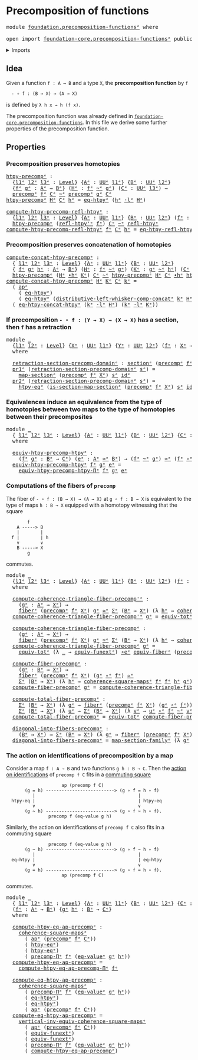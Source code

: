 # Precomposition of functions

<pre class="Agda"><a id="40" class="Keyword">module</a> <a id="47" href="foundation.precomposition-functions%25E1%25B5%2589.html" class="Module">foundation.precomposition-functionsᵉ</a> <a id="84" class="Keyword">where</a>

<a id="91" class="Keyword">open</a> <a id="96" class="Keyword">import</a> <a id="103" href="foundation-core.precomposition-functions%25E1%25B5%2589.html" class="Module">foundation-core.precomposition-functionsᵉ</a> <a id="145" class="Keyword">public</a>
</pre>
<details><summary>Imports</summary>

<pre class="Agda"><a id="202" class="Keyword">open</a> <a id="207" class="Keyword">import</a> <a id="214" href="foundation.action-on-identifications-functions%25E1%25B5%2589.html" class="Module">foundation.action-on-identifications-functionsᵉ</a>
<a id="262" class="Keyword">open</a> <a id="267" class="Keyword">import</a> <a id="274" href="foundation.dependent-pair-types%25E1%25B5%2589.html" class="Module">foundation.dependent-pair-typesᵉ</a>
<a id="307" class="Keyword">open</a> <a id="312" class="Keyword">import</a> <a id="319" href="foundation.function-extensionality%25E1%25B5%2589.html" class="Module">foundation.function-extensionalityᵉ</a>
<a id="355" class="Keyword">open</a> <a id="360" class="Keyword">import</a> <a id="367" href="foundation.precomposition-dependent-functions%25E1%25B5%2589.html" class="Module">foundation.precomposition-dependent-functionsᵉ</a>
<a id="414" class="Keyword">open</a> <a id="419" class="Keyword">import</a> <a id="426" href="foundation.sections%25E1%25B5%2589.html" class="Module">foundation.sectionsᵉ</a>
<a id="447" class="Keyword">open</a> <a id="452" class="Keyword">import</a> <a id="459" href="foundation.universe-levels%25E1%25B5%2589.html" class="Module">foundation.universe-levelsᵉ</a>
<a id="487" class="Keyword">open</a> <a id="492" class="Keyword">import</a> <a id="499" href="foundation.whiskering-homotopies-composition%25E1%25B5%2589.html" class="Module">foundation.whiskering-homotopies-compositionᵉ</a>

<a id="546" class="Keyword">open</a> <a id="551" class="Keyword">import</a> <a id="558" href="foundation-core.commuting-squares-of-maps%25E1%25B5%2589.html" class="Module">foundation-core.commuting-squares-of-mapsᵉ</a>
<a id="601" class="Keyword">open</a> <a id="606" class="Keyword">import</a> <a id="613" href="foundation-core.commuting-triangles-of-maps%25E1%25B5%2589.html" class="Module">foundation-core.commuting-triangles-of-mapsᵉ</a>
<a id="658" class="Keyword">open</a> <a id="663" class="Keyword">import</a> <a id="670" href="foundation-core.equivalences%25E1%25B5%2589.html" class="Module">foundation-core.equivalencesᵉ</a>
<a id="700" class="Keyword">open</a> <a id="705" class="Keyword">import</a> <a id="712" href="foundation-core.fibers-of-maps%25E1%25B5%2589.html" class="Module">foundation-core.fibers-of-mapsᵉ</a>
<a id="744" class="Keyword">open</a> <a id="749" class="Keyword">import</a> <a id="756" href="foundation-core.function-types%25E1%25B5%2589.html" class="Module">foundation-core.function-typesᵉ</a>
<a id="788" class="Keyword">open</a> <a id="793" class="Keyword">import</a> <a id="800" href="foundation-core.functoriality-dependent-pair-types%25E1%25B5%2589.html" class="Module">foundation-core.functoriality-dependent-pair-typesᵉ</a>
<a id="852" class="Keyword">open</a> <a id="857" class="Keyword">import</a> <a id="864" href="foundation-core.homotopies%25E1%25B5%2589.html" class="Module">foundation-core.homotopiesᵉ</a>
<a id="892" class="Keyword">open</a> <a id="897" class="Keyword">import</a> <a id="904" href="foundation-core.identity-types%25E1%25B5%2589.html" class="Module">foundation-core.identity-typesᵉ</a>
<a id="936" class="Keyword">open</a> <a id="941" class="Keyword">import</a> <a id="948" href="foundation-core.retractions%25E1%25B5%2589.html" class="Module">foundation-core.retractionsᵉ</a>
</pre>
</details>

## Idea

Given a function `f : A → B` and a type `X`, the **precomposition function** by
`f`

```text
  - ∘ f : (B → X) → (A → X)
```

is defined by `λ h x → h (f x)`.

The precomposition function was already defined in
[`foundation-core.precomposition-functions`](foundation-core.precomposition-functions.md).
In this file we derive some further properties of the precomposition function.

## Properties

### Precomposition preserves homotopies

<pre class="Agda"><a id="htpy-precompᵉ"></a><a id="1449" href="foundation.precomposition-functions%25E1%25B5%2589.html#1449" class="Function">htpy-precompᵉ</a> <a id="1463" class="Symbol">:</a>
  <a id="1467" class="Symbol">{</a><a id="1468" href="foundation.precomposition-functions%25E1%25B5%2589.html#1468" class="Bound">l1ᵉ</a> <a id="1472" href="foundation.precomposition-functions%25E1%25B5%2589.html#1472" class="Bound">l2ᵉ</a> <a id="1476" href="foundation.precomposition-functions%25E1%25B5%2589.html#1476" class="Bound">l3ᵉ</a> <a id="1480" class="Symbol">:</a> <a id="1482" href="Agda.Primitive.html#742" class="Postulate">Level</a><a id="1487" class="Symbol">}</a> <a id="1489" class="Symbol">{</a><a id="1490" href="foundation.precomposition-functions%25E1%25B5%2589.html#1490" class="Bound">Aᵉ</a> <a id="1493" class="Symbol">:</a> <a id="1495" href="Agda.Primitive.html#429" class="Primitive">UUᵉ</a> <a id="1499" href="foundation.precomposition-functions%25E1%25B5%2589.html#1468" class="Bound">l1ᵉ</a><a id="1502" class="Symbol">}</a> <a id="1504" class="Symbol">{</a><a id="1505" href="foundation.precomposition-functions%25E1%25B5%2589.html#1505" class="Bound">Bᵉ</a> <a id="1508" class="Symbol">:</a> <a id="1510" href="Agda.Primitive.html#429" class="Primitive">UUᵉ</a> <a id="1514" href="foundation.precomposition-functions%25E1%25B5%2589.html#1472" class="Bound">l2ᵉ</a><a id="1517" class="Symbol">}</a>
  <a id="1521" class="Symbol">{</a><a id="1522" href="foundation.precomposition-functions%25E1%25B5%2589.html#1522" class="Bound">fᵉ</a> <a id="1525" href="foundation.precomposition-functions%25E1%25B5%2589.html#1525" class="Bound">gᵉ</a> <a id="1528" class="Symbol">:</a> <a id="1530" href="foundation.precomposition-functions%25E1%25B5%2589.html#1490" class="Bound">Aᵉ</a> <a id="1533" class="Symbol">→</a> <a id="1535" href="foundation.precomposition-functions%25E1%25B5%2589.html#1505" class="Bound">Bᵉ</a><a id="1537" class="Symbol">}</a> <a id="1539" class="Symbol">(</a><a id="1540" href="foundation.precomposition-functions%25E1%25B5%2589.html#1540" class="Bound">Hᵉ</a> <a id="1543" class="Symbol">:</a> <a id="1545" href="foundation.precomposition-functions%25E1%25B5%2589.html#1522" class="Bound">fᵉ</a> <a id="1548" href="foundation-core.homotopies%25E1%25B5%2589.html#2800" class="Function Operator">~ᵉ</a> <a id="1551" href="foundation.precomposition-functions%25E1%25B5%2589.html#1525" class="Bound">gᵉ</a><a id="1553" class="Symbol">)</a> <a id="1555" class="Symbol">(</a><a id="1556" href="foundation.precomposition-functions%25E1%25B5%2589.html#1556" class="Bound">Cᵉ</a> <a id="1559" class="Symbol">:</a> <a id="1561" href="Agda.Primitive.html#429" class="Primitive">UUᵉ</a> <a id="1565" href="foundation.precomposition-functions%25E1%25B5%2589.html#1476" class="Bound">l3ᵉ</a><a id="1568" class="Symbol">)</a> <a id="1570" class="Symbol">→</a>
  <a id="1574" href="foundation-core.precomposition-functions%25E1%25B5%2589.html#600" class="Function">precompᵉ</a> <a id="1583" href="foundation.precomposition-functions%25E1%25B5%2589.html#1522" class="Bound">fᵉ</a> <a id="1586" href="foundation.precomposition-functions%25E1%25B5%2589.html#1556" class="Bound">Cᵉ</a> <a id="1589" href="foundation-core.homotopies%25E1%25B5%2589.html#2800" class="Function Operator">~ᵉ</a> <a id="1592" href="foundation-core.precomposition-functions%25E1%25B5%2589.html#600" class="Function">precompᵉ</a> <a id="1601" href="foundation.precomposition-functions%25E1%25B5%2589.html#1525" class="Bound">gᵉ</a> <a id="1604" href="foundation.precomposition-functions%25E1%25B5%2589.html#1556" class="Bound">Cᵉ</a>
<a id="1607" href="foundation.precomposition-functions%25E1%25B5%2589.html#1449" class="Function">htpy-precompᵉ</a> <a id="1621" href="foundation.precomposition-functions%25E1%25B5%2589.html#1621" class="Bound">Hᵉ</a> <a id="1624" href="foundation.precomposition-functions%25E1%25B5%2589.html#1624" class="Bound">Cᵉ</a> <a id="1627" href="foundation.precomposition-functions%25E1%25B5%2589.html#1627" class="Bound">hᵉ</a> <a id="1630" class="Symbol">=</a> <a id="1632" href="foundation.function-extensionality%25E1%25B5%2589.html#4062" class="Postulate">eq-htpyᵉ</a> <a id="1641" class="Symbol">(</a><a id="1642" href="foundation.precomposition-functions%25E1%25B5%2589.html#1627" class="Bound">hᵉ</a> <a id="1645" href="foundation.whiskering-homotopies-composition%25E1%25B5%2589.html#2417" class="Function Operator">·lᵉ</a> <a id="1649" href="foundation.precomposition-functions%25E1%25B5%2589.html#1621" class="Bound">Hᵉ</a><a id="1651" class="Symbol">)</a>

<a id="compute-htpy-precomp-refl-htpyᵉ"></a><a id="1654" href="foundation.precomposition-functions%25E1%25B5%2589.html#1654" class="Function">compute-htpy-precomp-refl-htpyᵉ</a> <a id="1686" class="Symbol">:</a>
  <a id="1690" class="Symbol">{</a><a id="1691" href="foundation.precomposition-functions%25E1%25B5%2589.html#1691" class="Bound">l1ᵉ</a> <a id="1695" href="foundation.precomposition-functions%25E1%25B5%2589.html#1695" class="Bound">l2ᵉ</a> <a id="1699" href="foundation.precomposition-functions%25E1%25B5%2589.html#1699" class="Bound">l3ᵉ</a> <a id="1703" class="Symbol">:</a> <a id="1705" href="Agda.Primitive.html#742" class="Postulate">Level</a><a id="1710" class="Symbol">}</a> <a id="1712" class="Symbol">{</a><a id="1713" href="foundation.precomposition-functions%25E1%25B5%2589.html#1713" class="Bound">Aᵉ</a> <a id="1716" class="Symbol">:</a> <a id="1718" href="Agda.Primitive.html#429" class="Primitive">UUᵉ</a> <a id="1722" href="foundation.precomposition-functions%25E1%25B5%2589.html#1691" class="Bound">l1ᵉ</a><a id="1725" class="Symbol">}</a> <a id="1727" class="Symbol">{</a><a id="1728" href="foundation.precomposition-functions%25E1%25B5%2589.html#1728" class="Bound">Bᵉ</a> <a id="1731" class="Symbol">:</a> <a id="1733" href="Agda.Primitive.html#429" class="Primitive">UUᵉ</a> <a id="1737" href="foundation.precomposition-functions%25E1%25B5%2589.html#1695" class="Bound">l2ᵉ</a><a id="1740" class="Symbol">}</a> <a id="1742" class="Symbol">(</a><a id="1743" href="foundation.precomposition-functions%25E1%25B5%2589.html#1743" class="Bound">fᵉ</a> <a id="1746" class="Symbol">:</a> <a id="1748" href="foundation.precomposition-functions%25E1%25B5%2589.html#1713" class="Bound">Aᵉ</a> <a id="1751" class="Symbol">→</a> <a id="1753" href="foundation.precomposition-functions%25E1%25B5%2589.html#1728" class="Bound">Bᵉ</a><a id="1755" class="Symbol">)</a> <a id="1757" class="Symbol">(</a><a id="1758" href="foundation.precomposition-functions%25E1%25B5%2589.html#1758" class="Bound">Cᵉ</a> <a id="1761" class="Symbol">:</a> <a id="1763" href="Agda.Primitive.html#429" class="Primitive">UUᵉ</a> <a id="1767" href="foundation.precomposition-functions%25E1%25B5%2589.html#1699" class="Bound">l3ᵉ</a><a id="1770" class="Symbol">)</a> <a id="1772" class="Symbol">→</a>
  <a id="1776" href="foundation.precomposition-functions%25E1%25B5%2589.html#1449" class="Function">htpy-precompᵉ</a> <a id="1790" class="Symbol">(</a><a id="1791" href="foundation-core.homotopies%25E1%25B5%2589.html#3093" class="Function">refl-htpy&#39;ᵉ</a> <a id="1803" href="foundation.precomposition-functions%25E1%25B5%2589.html#1743" class="Bound">fᵉ</a><a id="1805" class="Symbol">)</a> <a id="1807" href="foundation.precomposition-functions%25E1%25B5%2589.html#1758" class="Bound">Cᵉ</a> <a id="1810" href="foundation-core.homotopies%25E1%25B5%2589.html#2800" class="Function Operator">~ᵉ</a> <a id="1813" href="foundation-core.homotopies%25E1%25B5%2589.html#3017" class="Function">refl-htpyᵉ</a>
<a id="1824" href="foundation.precomposition-functions%25E1%25B5%2589.html#1654" class="Function">compute-htpy-precomp-refl-htpyᵉ</a> <a id="1856" href="foundation.precomposition-functions%25E1%25B5%2589.html#1856" class="Bound">fᵉ</a> <a id="1859" href="foundation.precomposition-functions%25E1%25B5%2589.html#1859" class="Bound">Cᵉ</a> <a id="1862" href="foundation.precomposition-functions%25E1%25B5%2589.html#1862" class="Bound">hᵉ</a> <a id="1865" class="Symbol">=</a> <a id="1867" href="foundation.function-extensionality%25E1%25B5%2589.html#5163" class="Function">eq-htpy-refl-htpyᵉ</a> <a id="1886" class="Symbol">(</a><a id="1887" href="foundation.precomposition-functions%25E1%25B5%2589.html#1862" class="Bound">hᵉ</a> <a id="1890" href="foundation-core.function-types%25E1%25B5%2589.html#476" class="Function Operator">∘ᵉ</a> <a id="1893" href="foundation.precomposition-functions%25E1%25B5%2589.html#1856" class="Bound">fᵉ</a><a id="1895" class="Symbol">)</a>
</pre>
### Precomposition preserves concatenation of homotopies

<pre class="Agda"><a id="compute-concat-htpy-precompᵉ"></a><a id="1968" href="foundation.precomposition-functions%25E1%25B5%2589.html#1968" class="Function">compute-concat-htpy-precompᵉ</a> <a id="1997" class="Symbol">:</a>
  <a id="2001" class="Symbol">{</a> <a id="2003" href="foundation.precomposition-functions%25E1%25B5%2589.html#2003" class="Bound">l1ᵉ</a> <a id="2007" href="foundation.precomposition-functions%25E1%25B5%2589.html#2007" class="Bound">l2ᵉ</a> <a id="2011" href="foundation.precomposition-functions%25E1%25B5%2589.html#2011" class="Bound">l3ᵉ</a> <a id="2015" class="Symbol">:</a> <a id="2017" href="Agda.Primitive.html#742" class="Postulate">Level</a><a id="2022" class="Symbol">}</a> <a id="2024" class="Symbol">{</a><a id="2025" href="foundation.precomposition-functions%25E1%25B5%2589.html#2025" class="Bound">Aᵉ</a> <a id="2028" class="Symbol">:</a> <a id="2030" href="Agda.Primitive.html#429" class="Primitive">UUᵉ</a> <a id="2034" href="foundation.precomposition-functions%25E1%25B5%2589.html#2003" class="Bound">l1ᵉ</a><a id="2037" class="Symbol">}</a> <a id="2039" class="Symbol">{</a><a id="2040" href="foundation.precomposition-functions%25E1%25B5%2589.html#2040" class="Bound">Bᵉ</a> <a id="2043" class="Symbol">:</a> <a id="2045" href="Agda.Primitive.html#429" class="Primitive">UUᵉ</a> <a id="2049" href="foundation.precomposition-functions%25E1%25B5%2589.html#2007" class="Bound">l2ᵉ</a><a id="2052" class="Symbol">}</a>
  <a id="2056" class="Symbol">{</a> <a id="2058" href="foundation.precomposition-functions%25E1%25B5%2589.html#2058" class="Bound">fᵉ</a> <a id="2061" href="foundation.precomposition-functions%25E1%25B5%2589.html#2061" class="Bound">gᵉ</a> <a id="2064" href="foundation.precomposition-functions%25E1%25B5%2589.html#2064" class="Bound">hᵉ</a> <a id="2067" class="Symbol">:</a> <a id="2069" href="foundation.precomposition-functions%25E1%25B5%2589.html#2025" class="Bound">Aᵉ</a> <a id="2072" class="Symbol">→</a> <a id="2074" href="foundation.precomposition-functions%25E1%25B5%2589.html#2040" class="Bound">Bᵉ</a><a id="2076" class="Symbol">}</a> <a id="2078" class="Symbol">(</a><a id="2079" href="foundation.precomposition-functions%25E1%25B5%2589.html#2079" class="Bound">Hᵉ</a> <a id="2082" class="Symbol">:</a> <a id="2084" href="foundation.precomposition-functions%25E1%25B5%2589.html#2058" class="Bound">fᵉ</a> <a id="2087" href="foundation-core.homotopies%25E1%25B5%2589.html#2800" class="Function Operator">~ᵉ</a> <a id="2090" href="foundation.precomposition-functions%25E1%25B5%2589.html#2061" class="Bound">gᵉ</a><a id="2092" class="Symbol">)</a> <a id="2094" class="Symbol">(</a><a id="2095" href="foundation.precomposition-functions%25E1%25B5%2589.html#2095" class="Bound">Kᵉ</a> <a id="2098" class="Symbol">:</a> <a id="2100" href="foundation.precomposition-functions%25E1%25B5%2589.html#2061" class="Bound">gᵉ</a> <a id="2103" href="foundation-core.homotopies%25E1%25B5%2589.html#2800" class="Function Operator">~ᵉ</a> <a id="2106" href="foundation.precomposition-functions%25E1%25B5%2589.html#2064" class="Bound">hᵉ</a><a id="2108" class="Symbol">)</a> <a id="2110" class="Symbol">(</a><a id="2111" href="foundation.precomposition-functions%25E1%25B5%2589.html#2111" class="Bound">Cᵉ</a> <a id="2114" class="Symbol">:</a> <a id="2116" href="Agda.Primitive.html#429" class="Primitive">UUᵉ</a> <a id="2120" href="foundation.precomposition-functions%25E1%25B5%2589.html#2011" class="Bound">l3ᵉ</a><a id="2123" class="Symbol">)</a> <a id="2125" class="Symbol">→</a>
  <a id="2129" href="foundation.precomposition-functions%25E1%25B5%2589.html#1449" class="Function">htpy-precompᵉ</a> <a id="2143" class="Symbol">(</a><a id="2144" href="foundation.precomposition-functions%25E1%25B5%2589.html#2079" class="Bound">Hᵉ</a> <a id="2147" href="foundation-core.homotopies%25E1%25B5%2589.html#3445" class="Function Operator">∙hᵉ</a> <a id="2151" href="foundation.precomposition-functions%25E1%25B5%2589.html#2095" class="Bound">Kᵉ</a><a id="2153" class="Symbol">)</a> <a id="2155" href="foundation.precomposition-functions%25E1%25B5%2589.html#2111" class="Bound">Cᵉ</a> <a id="2158" href="foundation-core.homotopies%25E1%25B5%2589.html#2800" class="Function Operator">~ᵉ</a> <a id="2161" href="foundation.precomposition-functions%25E1%25B5%2589.html#1449" class="Function">htpy-precompᵉ</a> <a id="2175" href="foundation.precomposition-functions%25E1%25B5%2589.html#2079" class="Bound">Hᵉ</a> <a id="2178" href="foundation.precomposition-functions%25E1%25B5%2589.html#2111" class="Bound">Cᵉ</a> <a id="2181" href="foundation-core.homotopies%25E1%25B5%2589.html#3445" class="Function Operator">∙hᵉ</a> <a id="2185" href="foundation.precomposition-functions%25E1%25B5%2589.html#1449" class="Function">htpy-precompᵉ</a> <a id="2199" href="foundation.precomposition-functions%25E1%25B5%2589.html#2095" class="Bound">Kᵉ</a> <a id="2202" href="foundation.precomposition-functions%25E1%25B5%2589.html#2111" class="Bound">Cᵉ</a>
<a id="2205" href="foundation.precomposition-functions%25E1%25B5%2589.html#1968" class="Function">compute-concat-htpy-precompᵉ</a> <a id="2234" href="foundation.precomposition-functions%25E1%25B5%2589.html#2234" class="Bound">Hᵉ</a> <a id="2237" href="foundation.precomposition-functions%25E1%25B5%2589.html#2237" class="Bound">Kᵉ</a> <a id="2240" href="foundation.precomposition-functions%25E1%25B5%2589.html#2240" class="Bound">Cᵉ</a> <a id="2243" href="foundation.precomposition-functions%25E1%25B5%2589.html#2243" class="Bound">kᵉ</a> <a id="2246" class="Symbol">=</a>
  <a id="2250" class="Symbol">(</a> <a id="2252" href="foundation.action-on-identifications-functions%25E1%25B5%2589.html#735" class="Function">apᵉ</a>
    <a id="2260" class="Symbol">(</a> <a id="2262" href="foundation.function-extensionality%25E1%25B5%2589.html#4062" class="Postulate">eq-htpyᵉ</a><a id="2270" class="Symbol">)</a>
    <a id="2276" class="Symbol">(</a> <a id="2278" href="foundation.function-extensionality%25E1%25B5%2589.html#4062" class="Postulate">eq-htpyᵉ</a> <a id="2287" class="Symbol">(</a><a id="2288" href="foundation.whiskering-homotopies-composition%25E1%25B5%2589.html#7443" class="Function">distributive-left-whisker-comp-concatᵉ</a> <a id="2327" href="foundation.precomposition-functions%25E1%25B5%2589.html#2243" class="Bound">kᵉ</a> <a id="2330" href="foundation.precomposition-functions%25E1%25B5%2589.html#2234" class="Bound">Hᵉ</a> <a id="2333" href="foundation.precomposition-functions%25E1%25B5%2589.html#2237" class="Bound">Kᵉ</a><a id="2335" class="Symbol">)))</a> <a id="2339" href="foundation-core.identity-types%25E1%25B5%2589.html#5906" class="Function Operator">∙ᵉ</a>
  <a id="2344" class="Symbol">(</a> <a id="2346" href="foundation.function-extensionality%25E1%25B5%2589.html#6784" class="Function">eq-htpy-concat-htpyᵉ</a> <a id="2367" class="Symbol">(</a><a id="2368" href="foundation.precomposition-functions%25E1%25B5%2589.html#2243" class="Bound">kᵉ</a> <a id="2371" href="foundation.whiskering-homotopies-composition%25E1%25B5%2589.html#2417" class="Function Operator">·lᵉ</a> <a id="2375" href="foundation.precomposition-functions%25E1%25B5%2589.html#2234" class="Bound">Hᵉ</a><a id="2377" class="Symbol">)</a> <a id="2379" class="Symbol">(</a><a id="2380" href="foundation.precomposition-functions%25E1%25B5%2589.html#2243" class="Bound">kᵉ</a> <a id="2383" href="foundation.whiskering-homotopies-composition%25E1%25B5%2589.html#2417" class="Function Operator">·lᵉ</a> <a id="2387" href="foundation.precomposition-functions%25E1%25B5%2589.html#2237" class="Bound">Kᵉ</a><a id="2389" class="Symbol">))</a>
</pre>
### If precomposition `- ∘ f : (Y → X) → (X → X)` has a section, then `f` has a retraction

<pre class="Agda"><a id="2497" class="Keyword">module</a> <a id="2504" href="foundation.precomposition-functions%25E1%25B5%2589.html#2504" class="Module">_</a>
  <a id="2508" class="Symbol">{</a><a id="2509" href="foundation.precomposition-functions%25E1%25B5%2589.html#2509" class="Bound">l1ᵉ</a> <a id="2513" href="foundation.precomposition-functions%25E1%25B5%2589.html#2513" class="Bound">l2ᵉ</a> <a id="2517" class="Symbol">:</a> <a id="2519" href="Agda.Primitive.html#742" class="Postulate">Level</a><a id="2524" class="Symbol">}</a> <a id="2526" class="Symbol">{</a><a id="2527" href="foundation.precomposition-functions%25E1%25B5%2589.html#2527" class="Bound">Xᵉ</a> <a id="2530" class="Symbol">:</a> <a id="2532" href="Agda.Primitive.html#429" class="Primitive">UUᵉ</a> <a id="2536" href="foundation.precomposition-functions%25E1%25B5%2589.html#2509" class="Bound">l1ᵉ</a><a id="2539" class="Symbol">}</a> <a id="2541" class="Symbol">{</a><a id="2542" href="foundation.precomposition-functions%25E1%25B5%2589.html#2542" class="Bound">Yᵉ</a> <a id="2545" class="Symbol">:</a> <a id="2547" href="Agda.Primitive.html#429" class="Primitive">UUᵉ</a> <a id="2551" href="foundation.precomposition-functions%25E1%25B5%2589.html#2513" class="Bound">l2ᵉ</a><a id="2554" class="Symbol">}</a> <a id="2556" class="Symbol">(</a><a id="2557" href="foundation.precomposition-functions%25E1%25B5%2589.html#2557" class="Bound">fᵉ</a> <a id="2560" class="Symbol">:</a> <a id="2562" href="foundation.precomposition-functions%25E1%25B5%2589.html#2527" class="Bound">Xᵉ</a> <a id="2565" class="Symbol">→</a> <a id="2567" href="foundation.precomposition-functions%25E1%25B5%2589.html#2542" class="Bound">Yᵉ</a><a id="2569" class="Symbol">)</a>
  <a id="2573" class="Keyword">where</a>

  <a id="2582" href="foundation.precomposition-functions%25E1%25B5%2589.html#2582" class="Function">retraction-section-precomp-domainᵉ</a> <a id="2617" class="Symbol">:</a> <a id="2619" href="foundation-core.sections%25E1%25B5%2589.html#1413" class="Function">sectionᵉ</a> <a id="2628" class="Symbol">(</a><a id="2629" href="foundation-core.precomposition-functions%25E1%25B5%2589.html#600" class="Function">precompᵉ</a> <a id="2638" href="foundation.precomposition-functions%25E1%25B5%2589.html#2557" class="Bound">fᵉ</a> <a id="2641" href="foundation.precomposition-functions%25E1%25B5%2589.html#2527" class="Bound">Xᵉ</a><a id="2643" class="Symbol">)</a> <a id="2645" class="Symbol">→</a> <a id="2647" href="foundation-core.retractions%25E1%25B5%2589.html#907" class="Function">retractionᵉ</a> <a id="2659" href="foundation.precomposition-functions%25E1%25B5%2589.html#2557" class="Bound">fᵉ</a>
  <a id="2664" href="foundation.dependent-pair-types%25E1%25B5%2589.html#697" class="Field">pr1ᵉ</a> <a id="2669" class="Symbol">(</a><a id="2670" href="foundation.precomposition-functions%25E1%25B5%2589.html#2582" class="Function">retraction-section-precomp-domainᵉ</a> <a id="2705" href="foundation.precomposition-functions%25E1%25B5%2589.html#2705" class="Bound">sᵉ</a><a id="2707" class="Symbol">)</a> <a id="2709" class="Symbol">=</a>
    <a id="2715" href="foundation-core.sections%25E1%25B5%2589.html#1486" class="Function">map-sectionᵉ</a> <a id="2728" class="Symbol">(</a><a id="2729" href="foundation-core.precomposition-functions%25E1%25B5%2589.html#600" class="Function">precompᵉ</a> <a id="2738" href="foundation.precomposition-functions%25E1%25B5%2589.html#2557" class="Bound">fᵉ</a> <a id="2741" href="foundation.precomposition-functions%25E1%25B5%2589.html#2527" class="Bound">Xᵉ</a><a id="2743" class="Symbol">)</a> <a id="2745" href="foundation.precomposition-functions%25E1%25B5%2589.html#2705" class="Bound">sᵉ</a> <a id="2748" href="foundation-core.function-types%25E1%25B5%2589.html#309" class="Function">idᵉ</a>
  <a id="2754" href="foundation.dependent-pair-types%25E1%25B5%2589.html#711" class="Field">pr2ᵉ</a> <a id="2759" class="Symbol">(</a><a id="2760" href="foundation.precomposition-functions%25E1%25B5%2589.html#2582" class="Function">retraction-section-precomp-domainᵉ</a> <a id="2795" href="foundation.precomposition-functions%25E1%25B5%2589.html#2795" class="Bound">sᵉ</a><a id="2797" class="Symbol">)</a> <a id="2799" class="Symbol">=</a>
    <a id="2805" href="foundation.function-extensionality%25E1%25B5%2589.html#1919" class="Function">htpy-eqᵉ</a> <a id="2814" class="Symbol">(</a><a id="2815" href="foundation-core.sections%25E1%25B5%2589.html#1545" class="Function">is-section-map-sectionᵉ</a> <a id="2839" class="Symbol">(</a><a id="2840" href="foundation-core.precomposition-functions%25E1%25B5%2589.html#600" class="Function">precompᵉ</a> <a id="2849" href="foundation.precomposition-functions%25E1%25B5%2589.html#2557" class="Bound">fᵉ</a> <a id="2852" href="foundation.precomposition-functions%25E1%25B5%2589.html#2527" class="Bound">Xᵉ</a><a id="2854" class="Symbol">)</a> <a id="2856" href="foundation.precomposition-functions%25E1%25B5%2589.html#2795" class="Bound">sᵉ</a> <a id="2859" href="foundation-core.function-types%25E1%25B5%2589.html#309" class="Function">idᵉ</a><a id="2862" class="Symbol">)</a>
</pre>
### Equivalences induce an equivalence from the type of homotopies between two maps to the type of homotopies between their precomposites

<pre class="Agda"><a id="3016" class="Keyword">module</a> <a id="3023" href="foundation.precomposition-functions%25E1%25B5%2589.html#3023" class="Module">_</a>
  <a id="3027" class="Symbol">{</a> <a id="3029" href="foundation.precomposition-functions%25E1%25B5%2589.html#3029" class="Bound">l1ᵉ</a> <a id="3033" href="foundation.precomposition-functions%25E1%25B5%2589.html#3033" class="Bound">l2ᵉ</a> <a id="3037" href="foundation.precomposition-functions%25E1%25B5%2589.html#3037" class="Bound">l3ᵉ</a> <a id="3041" class="Symbol">:</a> <a id="3043" href="Agda.Primitive.html#742" class="Postulate">Level</a><a id="3048" class="Symbol">}</a> <a id="3050" class="Symbol">{</a><a id="3051" href="foundation.precomposition-functions%25E1%25B5%2589.html#3051" class="Bound">Aᵉ</a> <a id="3054" class="Symbol">:</a> <a id="3056" href="Agda.Primitive.html#429" class="Primitive">UUᵉ</a> <a id="3060" href="foundation.precomposition-functions%25E1%25B5%2589.html#3029" class="Bound">l1ᵉ</a><a id="3063" class="Symbol">}</a> <a id="3065" class="Symbol">{</a><a id="3066" href="foundation.precomposition-functions%25E1%25B5%2589.html#3066" class="Bound">Bᵉ</a> <a id="3069" class="Symbol">:</a> <a id="3071" href="Agda.Primitive.html#429" class="Primitive">UUᵉ</a> <a id="3075" href="foundation.precomposition-functions%25E1%25B5%2589.html#3033" class="Bound">l2ᵉ</a><a id="3078" class="Symbol">}</a> <a id="3080" class="Symbol">{</a><a id="3081" href="foundation.precomposition-functions%25E1%25B5%2589.html#3081" class="Bound">Cᵉ</a> <a id="3084" class="Symbol">:</a> <a id="3086" href="Agda.Primitive.html#429" class="Primitive">UUᵉ</a> <a id="3090" href="foundation.precomposition-functions%25E1%25B5%2589.html#3037" class="Bound">l3ᵉ</a><a id="3093" class="Symbol">}</a>
  <a id="3097" class="Keyword">where</a>

  <a id="3106" href="foundation.precomposition-functions%25E1%25B5%2589.html#3106" class="Function">equiv-htpy-precomp-htpyᵉ</a> <a id="3131" class="Symbol">:</a>
    <a id="3137" class="Symbol">(</a><a id="3138" href="foundation.precomposition-functions%25E1%25B5%2589.html#3138" class="Bound">fᵉ</a> <a id="3141" href="foundation.precomposition-functions%25E1%25B5%2589.html#3141" class="Bound">gᵉ</a> <a id="3144" class="Symbol">:</a> <a id="3146" href="foundation.precomposition-functions%25E1%25B5%2589.html#3066" class="Bound">Bᵉ</a> <a id="3149" class="Symbol">→</a> <a id="3151" href="foundation.precomposition-functions%25E1%25B5%2589.html#3081" class="Bound">Cᵉ</a><a id="3153" class="Symbol">)</a> <a id="3155" class="Symbol">(</a><a id="3156" href="foundation.precomposition-functions%25E1%25B5%2589.html#3156" class="Bound">eᵉ</a> <a id="3159" class="Symbol">:</a> <a id="3161" href="foundation.precomposition-functions%25E1%25B5%2589.html#3051" class="Bound">Aᵉ</a> <a id="3164" href="foundation-core.equivalences%25E1%25B5%2589.html#2662" class="Function Operator">≃ᵉ</a> <a id="3167" href="foundation.precomposition-functions%25E1%25B5%2589.html#3066" class="Bound">Bᵉ</a><a id="3169" class="Symbol">)</a> <a id="3171" class="Symbol">→</a> <a id="3173" class="Symbol">(</a><a id="3174" href="foundation.precomposition-functions%25E1%25B5%2589.html#3138" class="Bound">fᵉ</a> <a id="3177" href="foundation-core.homotopies%25E1%25B5%2589.html#2800" class="Function Operator">~ᵉ</a> <a id="3180" href="foundation.precomposition-functions%25E1%25B5%2589.html#3141" class="Bound">gᵉ</a><a id="3182" class="Symbol">)</a> <a id="3184" href="foundation-core.equivalences%25E1%25B5%2589.html#2662" class="Function Operator">≃ᵉ</a> <a id="3187" class="Symbol">(</a><a id="3188" href="foundation.precomposition-functions%25E1%25B5%2589.html#3138" class="Bound">fᵉ</a> <a id="3191" href="foundation-core.function-types%25E1%25B5%2589.html#476" class="Function Operator">∘ᵉ</a> <a id="3194" href="foundation-core.equivalences%25E1%25B5%2589.html#2892" class="Function">map-equivᵉ</a> <a id="3205" href="foundation.precomposition-functions%25E1%25B5%2589.html#3156" class="Bound">eᵉ</a> <a id="3208" href="foundation-core.homotopies%25E1%25B5%2589.html#2800" class="Function Operator">~ᵉ</a> <a id="3211" href="foundation.precomposition-functions%25E1%25B5%2589.html#3141" class="Bound">gᵉ</a> <a id="3214" href="foundation-core.function-types%25E1%25B5%2589.html#476" class="Function Operator">∘ᵉ</a> <a id="3217" href="foundation-core.equivalences%25E1%25B5%2589.html#2892" class="Function">map-equivᵉ</a> <a id="3228" href="foundation.precomposition-functions%25E1%25B5%2589.html#3156" class="Bound">eᵉ</a><a id="3230" class="Symbol">)</a>
  <a id="3234" href="foundation.precomposition-functions%25E1%25B5%2589.html#3106" class="Function">equiv-htpy-precomp-htpyᵉ</a> <a id="3259" href="foundation.precomposition-functions%25E1%25B5%2589.html#3259" class="Bound">fᵉ</a> <a id="3262" href="foundation.precomposition-functions%25E1%25B5%2589.html#3262" class="Bound">gᵉ</a> <a id="3265" href="foundation.precomposition-functions%25E1%25B5%2589.html#3265" class="Bound">eᵉ</a> <a id="3268" class="Symbol">=</a>
    <a id="3274" href="foundation.precomposition-dependent-functions%25E1%25B5%2589.html#1017" class="Function">equiv-htpy-precomp-htpy-Πᵉ</a> <a id="3301" href="foundation.precomposition-functions%25E1%25B5%2589.html#3259" class="Bound">fᵉ</a> <a id="3304" href="foundation.precomposition-functions%25E1%25B5%2589.html#3262" class="Bound">gᵉ</a> <a id="3307" href="foundation.precomposition-functions%25E1%25B5%2589.html#3265" class="Bound">eᵉ</a>
</pre>
### Computations of the fibers of `precomp`

The fiber of `- ∘ f : (B → X) → (A → X)` at `g ∘ f : B → X` is equivalent to the
type of maps `h : B → X` equipped with a homotopy witnessing that the square

```text
        f
    A -----> B
    |        |
  f |        | h
    ∨        ∨
    B -----> X
        g
```

commutes.

<pre class="Agda"><a id="3648" class="Keyword">module</a> <a id="3655" href="foundation.precomposition-functions%25E1%25B5%2589.html#3655" class="Module">_</a>
  <a id="3659" class="Symbol">{</a><a id="3660" href="foundation.precomposition-functions%25E1%25B5%2589.html#3660" class="Bound">l1ᵉ</a> <a id="3664" href="foundation.precomposition-functions%25E1%25B5%2589.html#3664" class="Bound">l2ᵉ</a> <a id="3668" href="foundation.precomposition-functions%25E1%25B5%2589.html#3668" class="Bound">l3ᵉ</a> <a id="3672" class="Symbol">:</a> <a id="3674" href="Agda.Primitive.html#742" class="Postulate">Level</a><a id="3679" class="Symbol">}</a> <a id="3681" class="Symbol">{</a><a id="3682" href="foundation.precomposition-functions%25E1%25B5%2589.html#3682" class="Bound">Aᵉ</a> <a id="3685" class="Symbol">:</a> <a id="3687" href="Agda.Primitive.html#429" class="Primitive">UUᵉ</a> <a id="3691" href="foundation.precomposition-functions%25E1%25B5%2589.html#3660" class="Bound">l1ᵉ</a><a id="3694" class="Symbol">}</a> <a id="3696" class="Symbol">{</a><a id="3697" href="foundation.precomposition-functions%25E1%25B5%2589.html#3697" class="Bound">Bᵉ</a> <a id="3700" class="Symbol">:</a> <a id="3702" href="Agda.Primitive.html#429" class="Primitive">UUᵉ</a> <a id="3706" href="foundation.precomposition-functions%25E1%25B5%2589.html#3664" class="Bound">l2ᵉ</a><a id="3709" class="Symbol">}</a> <a id="3711" class="Symbol">(</a><a id="3712" href="foundation.precomposition-functions%25E1%25B5%2589.html#3712" class="Bound">fᵉ</a> <a id="3715" class="Symbol">:</a> <a id="3717" href="foundation.precomposition-functions%25E1%25B5%2589.html#3682" class="Bound">Aᵉ</a> <a id="3720" class="Symbol">→</a> <a id="3722" href="foundation.precomposition-functions%25E1%25B5%2589.html#3697" class="Bound">Bᵉ</a><a id="3724" class="Symbol">)</a> <a id="3726" class="Symbol">(</a><a id="3727" href="foundation.precomposition-functions%25E1%25B5%2589.html#3727" class="Bound">Xᵉ</a> <a id="3730" class="Symbol">:</a> <a id="3732" href="Agda.Primitive.html#429" class="Primitive">UUᵉ</a> <a id="3736" href="foundation.precomposition-functions%25E1%25B5%2589.html#3668" class="Bound">l3ᵉ</a><a id="3739" class="Symbol">)</a>
  <a id="3743" class="Keyword">where</a>

  <a id="3752" href="foundation.precomposition-functions%25E1%25B5%2589.html#3752" class="Function">compute-coherence-triangle-fiber-precomp&#39;ᵉ</a> <a id="3795" class="Symbol">:</a>
    <a id="3801" class="Symbol">(</a><a id="3802" href="foundation.precomposition-functions%25E1%25B5%2589.html#3802" class="Bound">gᵉ</a> <a id="3805" class="Symbol">:</a> <a id="3807" href="foundation.precomposition-functions%25E1%25B5%2589.html#3682" class="Bound">Aᵉ</a> <a id="3810" class="Symbol">→</a> <a id="3812" href="foundation.precomposition-functions%25E1%25B5%2589.html#3727" class="Bound">Xᵉ</a><a id="3814" class="Symbol">)</a> <a id="3816" class="Symbol">→</a>
    <a id="3822" href="foundation-core.fibers-of-maps%25E1%25B5%2589.html#962" class="Function">fiberᵉ</a> <a id="3829" class="Symbol">(</a><a id="3830" href="foundation-core.precomposition-functions%25E1%25B5%2589.html#600" class="Function">precompᵉ</a> <a id="3839" href="foundation.precomposition-functions%25E1%25B5%2589.html#3712" class="Bound">fᵉ</a> <a id="3842" href="foundation.precomposition-functions%25E1%25B5%2589.html#3727" class="Bound">Xᵉ</a><a id="3844" class="Symbol">)</a> <a id="3846" href="foundation.precomposition-functions%25E1%25B5%2589.html#3802" class="Bound">gᵉ</a> <a id="3849" href="foundation-core.equivalences%25E1%25B5%2589.html#2662" class="Function Operator">≃ᵉ</a> <a id="3852" href="foundation.dependent-pair-types%25E1%25B5%2589.html#585" class="Record">Σᵉ</a> <a id="3855" class="Symbol">(</a><a id="3856" href="foundation.precomposition-functions%25E1%25B5%2589.html#3697" class="Bound">Bᵉ</a> <a id="3859" class="Symbol">→</a> <a id="3861" href="foundation.precomposition-functions%25E1%25B5%2589.html#3727" class="Bound">Xᵉ</a><a id="3863" class="Symbol">)</a> <a id="3865" class="Symbol">(λ</a> <a id="3868" href="foundation.precomposition-functions%25E1%25B5%2589.html#3868" class="Bound">hᵉ</a> <a id="3871" class="Symbol">→</a> <a id="3873" href="foundation-core.commuting-triangles-of-maps%25E1%25B5%2589.html#1063" class="Function">coherence-triangle-maps&#39;ᵉ</a> <a id="3899" href="foundation.precomposition-functions%25E1%25B5%2589.html#3802" class="Bound">gᵉ</a> <a id="3902" href="foundation.precomposition-functions%25E1%25B5%2589.html#3868" class="Bound">hᵉ</a> <a id="3905" href="foundation.precomposition-functions%25E1%25B5%2589.html#3712" class="Bound">fᵉ</a><a id="3907" class="Symbol">)</a>
  <a id="3911" href="foundation.precomposition-functions%25E1%25B5%2589.html#3752" class="Function">compute-coherence-triangle-fiber-precomp&#39;ᵉ</a> <a id="3954" href="foundation.precomposition-functions%25E1%25B5%2589.html#3954" class="Bound">gᵉ</a> <a id="3957" class="Symbol">=</a> <a id="3959" href="foundation-core.functoriality-dependent-pair-types%25E1%25B5%2589.html#7790" class="Function">equiv-totᵉ</a> <a id="3970" class="Symbol">(λ</a> <a id="3973" href="foundation.precomposition-functions%25E1%25B5%2589.html#3973" class="Bound">_</a> <a id="3975" class="Symbol">→</a> <a id="3977" href="foundation.function-extensionality%25E1%25B5%2589.html#4590" class="Function">equiv-funextᵉ</a><a id="3990" class="Symbol">)</a>

  <a id="3995" href="foundation.precomposition-functions%25E1%25B5%2589.html#3995" class="Function">compute-coherence-triangle-fiber-precompᵉ</a> <a id="4037" class="Symbol">:</a>
    <a id="4043" class="Symbol">(</a><a id="4044" href="foundation.precomposition-functions%25E1%25B5%2589.html#4044" class="Bound">gᵉ</a> <a id="4047" class="Symbol">:</a> <a id="4049" href="foundation.precomposition-functions%25E1%25B5%2589.html#3682" class="Bound">Aᵉ</a> <a id="4052" class="Symbol">→</a> <a id="4054" href="foundation.precomposition-functions%25E1%25B5%2589.html#3727" class="Bound">Xᵉ</a><a id="4056" class="Symbol">)</a> <a id="4058" class="Symbol">→</a>
    <a id="4064" href="foundation-core.fibers-of-maps%25E1%25B5%2589.html#962" class="Function">fiberᵉ</a> <a id="4071" class="Symbol">(</a><a id="4072" href="foundation-core.precomposition-functions%25E1%25B5%2589.html#600" class="Function">precompᵉ</a> <a id="4081" href="foundation.precomposition-functions%25E1%25B5%2589.html#3712" class="Bound">fᵉ</a> <a id="4084" href="foundation.precomposition-functions%25E1%25B5%2589.html#3727" class="Bound">Xᵉ</a><a id="4086" class="Symbol">)</a> <a id="4088" href="foundation.precomposition-functions%25E1%25B5%2589.html#4044" class="Bound">gᵉ</a> <a id="4091" href="foundation-core.equivalences%25E1%25B5%2589.html#2662" class="Function Operator">≃ᵉ</a> <a id="4094" href="foundation.dependent-pair-types%25E1%25B5%2589.html#585" class="Record">Σᵉ</a> <a id="4097" class="Symbol">(</a><a id="4098" href="foundation.precomposition-functions%25E1%25B5%2589.html#3697" class="Bound">Bᵉ</a> <a id="4101" class="Symbol">→</a> <a id="4103" href="foundation.precomposition-functions%25E1%25B5%2589.html#3727" class="Bound">Xᵉ</a><a id="4105" class="Symbol">)</a> <a id="4107" class="Symbol">(λ</a> <a id="4110" href="foundation.precomposition-functions%25E1%25B5%2589.html#4110" class="Bound">hᵉ</a> <a id="4113" class="Symbol">→</a> <a id="4115" href="foundation-core.commuting-triangles-of-maps%25E1%25B5%2589.html#886" class="Function">coherence-triangle-mapsᵉ</a> <a id="4140" href="foundation.precomposition-functions%25E1%25B5%2589.html#4044" class="Bound">gᵉ</a> <a id="4143" href="foundation.precomposition-functions%25E1%25B5%2589.html#4110" class="Bound">hᵉ</a> <a id="4146" href="foundation.precomposition-functions%25E1%25B5%2589.html#3712" class="Bound">fᵉ</a><a id="4148" class="Symbol">)</a>
  <a id="4152" href="foundation.precomposition-functions%25E1%25B5%2589.html#3995" class="Function">compute-coherence-triangle-fiber-precompᵉ</a> <a id="4194" href="foundation.precomposition-functions%25E1%25B5%2589.html#4194" class="Bound">gᵉ</a> <a id="4197" class="Symbol">=</a>
    <a id="4203" href="foundation-core.functoriality-dependent-pair-types%25E1%25B5%2589.html#7790" class="Function">equiv-totᵉ</a> <a id="4214" class="Symbol">(λ</a> <a id="4217" href="foundation.precomposition-functions%25E1%25B5%2589.html#4217" class="Bound">_</a> <a id="4219" class="Symbol">→</a> <a id="4221" href="foundation.function-extensionality%25E1%25B5%2589.html#4590" class="Function">equiv-funextᵉ</a><a id="4234" class="Symbol">)</a> <a id="4236" href="foundation-core.equivalences%25E1%25B5%2589.html#14156" class="Function Operator">∘eᵉ</a> <a id="4240" href="foundation-core.fibers-of-maps%25E1%25B5%2589.html#6929" class="Function">equiv-fiberᵉ</a> <a id="4253" class="Symbol">(</a><a id="4254" href="foundation-core.precomposition-functions%25E1%25B5%2589.html#600" class="Function">precompᵉ</a> <a id="4263" href="foundation.precomposition-functions%25E1%25B5%2589.html#3712" class="Bound">fᵉ</a> <a id="4266" href="foundation.precomposition-functions%25E1%25B5%2589.html#3727" class="Bound">Xᵉ</a><a id="4268" class="Symbol">)</a> <a id="4270" href="foundation.precomposition-functions%25E1%25B5%2589.html#4194" class="Bound">gᵉ</a>

  <a id="4276" href="foundation.precomposition-functions%25E1%25B5%2589.html#4276" class="Function">compute-fiber-precompᵉ</a> <a id="4299" class="Symbol">:</a>
    <a id="4305" class="Symbol">(</a><a id="4306" href="foundation.precomposition-functions%25E1%25B5%2589.html#4306" class="Bound">gᵉ</a> <a id="4309" class="Symbol">:</a> <a id="4311" href="foundation.precomposition-functions%25E1%25B5%2589.html#3697" class="Bound">Bᵉ</a> <a id="4314" class="Symbol">→</a> <a id="4316" href="foundation.precomposition-functions%25E1%25B5%2589.html#3727" class="Bound">Xᵉ</a><a id="4318" class="Symbol">)</a> <a id="4320" class="Symbol">→</a>
    <a id="4326" href="foundation-core.fibers-of-maps%25E1%25B5%2589.html#962" class="Function">fiberᵉ</a> <a id="4333" class="Symbol">(</a><a id="4334" href="foundation-core.precomposition-functions%25E1%25B5%2589.html#600" class="Function">precompᵉ</a> <a id="4343" href="foundation.precomposition-functions%25E1%25B5%2589.html#3712" class="Bound">fᵉ</a> <a id="4346" href="foundation.precomposition-functions%25E1%25B5%2589.html#3727" class="Bound">Xᵉ</a><a id="4348" class="Symbol">)</a> <a id="4350" class="Symbol">(</a><a id="4351" href="foundation.precomposition-functions%25E1%25B5%2589.html#4306" class="Bound">gᵉ</a> <a id="4354" href="foundation-core.function-types%25E1%25B5%2589.html#476" class="Function Operator">∘ᵉ</a> <a id="4357" href="foundation.precomposition-functions%25E1%25B5%2589.html#3712" class="Bound">fᵉ</a><a id="4359" class="Symbol">)</a> <a id="4361" href="foundation-core.equivalences%25E1%25B5%2589.html#2662" class="Function Operator">≃ᵉ</a>
    <a id="4368" href="foundation.dependent-pair-types%25E1%25B5%2589.html#585" class="Record">Σᵉ</a> <a id="4371" class="Symbol">(</a><a id="4372" href="foundation.precomposition-functions%25E1%25B5%2589.html#3697" class="Bound">Bᵉ</a> <a id="4375" class="Symbol">→</a> <a id="4377" href="foundation.precomposition-functions%25E1%25B5%2589.html#3727" class="Bound">Xᵉ</a><a id="4379" class="Symbol">)</a> <a id="4381" class="Symbol">(λ</a> <a id="4384" href="foundation.precomposition-functions%25E1%25B5%2589.html#4384" class="Bound">hᵉ</a> <a id="4387" class="Symbol">→</a> <a id="4389" href="foundation-core.commuting-squares-of-maps%25E1%25B5%2589.html#1341" class="Function">coherence-square-mapsᵉ</a> <a id="4412" href="foundation.precomposition-functions%25E1%25B5%2589.html#3712" class="Bound">fᵉ</a> <a id="4415" href="foundation.precomposition-functions%25E1%25B5%2589.html#3712" class="Bound">fᵉ</a> <a id="4418" href="foundation.precomposition-functions%25E1%25B5%2589.html#4384" class="Bound">hᵉ</a> <a id="4421" href="foundation.precomposition-functions%25E1%25B5%2589.html#4306" class="Bound">gᵉ</a><a id="4423" class="Symbol">)</a>
  <a id="4427" href="foundation.precomposition-functions%25E1%25B5%2589.html#4276" class="Function">compute-fiber-precompᵉ</a> <a id="4450" href="foundation.precomposition-functions%25E1%25B5%2589.html#4450" class="Bound">gᵉ</a> <a id="4453" class="Symbol">=</a> <a id="4455" href="foundation.precomposition-functions%25E1%25B5%2589.html#3995" class="Function">compute-coherence-triangle-fiber-precompᵉ</a> <a id="4497" class="Symbol">(</a><a id="4498" href="foundation.precomposition-functions%25E1%25B5%2589.html#4450" class="Bound">gᵉ</a> <a id="4501" href="foundation-core.function-types%25E1%25B5%2589.html#476" class="Function Operator">∘ᵉ</a> <a id="4504" href="foundation.precomposition-functions%25E1%25B5%2589.html#3712" class="Bound">fᵉ</a><a id="4506" class="Symbol">)</a>

  <a id="4511" href="foundation.precomposition-functions%25E1%25B5%2589.html#4511" class="Function">compute-total-fiber-precompᵉ</a> <a id="4540" class="Symbol">:</a>
    <a id="4546" href="foundation.dependent-pair-types%25E1%25B5%2589.html#585" class="Record">Σᵉ</a> <a id="4549" class="Symbol">(</a><a id="4550" href="foundation.precomposition-functions%25E1%25B5%2589.html#3697" class="Bound">Bᵉ</a> <a id="4553" class="Symbol">→</a> <a id="4555" href="foundation.precomposition-functions%25E1%25B5%2589.html#3727" class="Bound">Xᵉ</a><a id="4557" class="Symbol">)</a> <a id="4559" class="Symbol">(λ</a> <a id="4562" href="foundation.precomposition-functions%25E1%25B5%2589.html#4562" class="Bound">gᵉ</a> <a id="4565" class="Symbol">→</a> <a id="4567" href="foundation-core.fibers-of-maps%25E1%25B5%2589.html#962" class="Function">fiberᵉ</a> <a id="4574" class="Symbol">(</a><a id="4575" href="foundation-core.precomposition-functions%25E1%25B5%2589.html#600" class="Function">precompᵉ</a> <a id="4584" href="foundation.precomposition-functions%25E1%25B5%2589.html#3712" class="Bound">fᵉ</a> <a id="4587" href="foundation.precomposition-functions%25E1%25B5%2589.html#3727" class="Bound">Xᵉ</a><a id="4589" class="Symbol">)</a> <a id="4591" class="Symbol">(</a><a id="4592" href="foundation.precomposition-functions%25E1%25B5%2589.html#4562" class="Bound">gᵉ</a> <a id="4595" href="foundation-core.function-types%25E1%25B5%2589.html#476" class="Function Operator">∘ᵉ</a> <a id="4598" href="foundation.precomposition-functions%25E1%25B5%2589.html#3712" class="Bound">fᵉ</a><a id="4600" class="Symbol">))</a> <a id="4603" href="foundation-core.equivalences%25E1%25B5%2589.html#2662" class="Function Operator">≃ᵉ</a>
    <a id="4610" href="foundation.dependent-pair-types%25E1%25B5%2589.html#585" class="Record">Σᵉ</a> <a id="4613" class="Symbol">(</a><a id="4614" href="foundation.precomposition-functions%25E1%25B5%2589.html#3697" class="Bound">Bᵉ</a> <a id="4617" class="Symbol">→</a> <a id="4619" href="foundation.precomposition-functions%25E1%25B5%2589.html#3727" class="Bound">Xᵉ</a><a id="4621" class="Symbol">)</a> <a id="4623" class="Symbol">(λ</a> <a id="4626" href="foundation.precomposition-functions%25E1%25B5%2589.html#4626" class="Bound">uᵉ</a> <a id="4629" class="Symbol">→</a> <a id="4631" href="foundation.dependent-pair-types%25E1%25B5%2589.html#585" class="Record">Σᵉ</a> <a id="4634" class="Symbol">(</a><a id="4635" href="foundation.precomposition-functions%25E1%25B5%2589.html#3697" class="Bound">Bᵉ</a> <a id="4638" class="Symbol">→</a> <a id="4640" href="foundation.precomposition-functions%25E1%25B5%2589.html#3727" class="Bound">Xᵉ</a><a id="4642" class="Symbol">)</a> <a id="4644" class="Symbol">(λ</a> <a id="4647" href="foundation.precomposition-functions%25E1%25B5%2589.html#4647" class="Bound">vᵉ</a> <a id="4650" class="Symbol">→</a> <a id="4652" href="foundation.precomposition-functions%25E1%25B5%2589.html#4626" class="Bound">uᵉ</a> <a id="4655" href="foundation-core.function-types%25E1%25B5%2589.html#476" class="Function Operator">∘ᵉ</a> <a id="4658" href="foundation.precomposition-functions%25E1%25B5%2589.html#3712" class="Bound">fᵉ</a> <a id="4661" href="foundation-core.homotopies%25E1%25B5%2589.html#2800" class="Function Operator">~ᵉ</a> <a id="4664" href="foundation.precomposition-functions%25E1%25B5%2589.html#4647" class="Bound">vᵉ</a> <a id="4667" href="foundation-core.function-types%25E1%25B5%2589.html#476" class="Function Operator">∘ᵉ</a> <a id="4670" href="foundation.precomposition-functions%25E1%25B5%2589.html#3712" class="Bound">fᵉ</a><a id="4672" class="Symbol">))</a>
  <a id="4677" href="foundation.precomposition-functions%25E1%25B5%2589.html#4511" class="Function">compute-total-fiber-precompᵉ</a> <a id="4706" class="Symbol">=</a> <a id="4708" href="foundation-core.functoriality-dependent-pair-types%25E1%25B5%2589.html#7790" class="Function">equiv-totᵉ</a> <a id="4719" href="foundation.precomposition-functions%25E1%25B5%2589.html#4276" class="Function">compute-fiber-precompᵉ</a>

  <a id="4745" href="foundation.precomposition-functions%25E1%25B5%2589.html#4745" class="Function">diagonal-into-fibers-precompᵉ</a> <a id="4775" class="Symbol">:</a>
    <a id="4781" class="Symbol">(</a><a id="4782" href="foundation.precomposition-functions%25E1%25B5%2589.html#3697" class="Bound">Bᵉ</a> <a id="4785" class="Symbol">→</a> <a id="4787" href="foundation.precomposition-functions%25E1%25B5%2589.html#3727" class="Bound">Xᵉ</a><a id="4789" class="Symbol">)</a> <a id="4791" class="Symbol">→</a> <a id="4793" href="foundation.dependent-pair-types%25E1%25B5%2589.html#585" class="Record">Σᵉ</a> <a id="4796" class="Symbol">(</a><a id="4797" href="foundation.precomposition-functions%25E1%25B5%2589.html#3697" class="Bound">Bᵉ</a> <a id="4800" class="Symbol">→</a> <a id="4802" href="foundation.precomposition-functions%25E1%25B5%2589.html#3727" class="Bound">Xᵉ</a><a id="4804" class="Symbol">)</a> <a id="4806" class="Symbol">(λ</a> <a id="4809" href="foundation.precomposition-functions%25E1%25B5%2589.html#4809" class="Bound">gᵉ</a> <a id="4812" class="Symbol">→</a> <a id="4814" href="foundation-core.fibers-of-maps%25E1%25B5%2589.html#962" class="Function">fiberᵉ</a> <a id="4821" class="Symbol">(</a><a id="4822" href="foundation-core.precomposition-functions%25E1%25B5%2589.html#600" class="Function">precompᵉ</a> <a id="4831" href="foundation.precomposition-functions%25E1%25B5%2589.html#3712" class="Bound">fᵉ</a> <a id="4834" href="foundation.precomposition-functions%25E1%25B5%2589.html#3727" class="Bound">Xᵉ</a><a id="4836" class="Symbol">)</a> <a id="4838" class="Symbol">(</a><a id="4839" href="foundation.precomposition-functions%25E1%25B5%2589.html#4809" class="Bound">gᵉ</a> <a id="4842" href="foundation-core.function-types%25E1%25B5%2589.html#476" class="Function Operator">∘ᵉ</a> <a id="4845" href="foundation.precomposition-functions%25E1%25B5%2589.html#3712" class="Bound">fᵉ</a><a id="4847" class="Symbol">))</a>
  <a id="4852" href="foundation.precomposition-functions%25E1%25B5%2589.html#4745" class="Function">diagonal-into-fibers-precompᵉ</a> <a id="4882" class="Symbol">=</a> <a id="4884" href="foundation.sections%25E1%25B5%2589.html#1217" class="Function">map-section-familyᵉ</a> <a id="4904" class="Symbol">(λ</a> <a id="4907" href="foundation.precomposition-functions%25E1%25B5%2589.html#4907" class="Bound">gᵉ</a> <a id="4910" class="Symbol">→</a> <a id="4912" href="foundation.precomposition-functions%25E1%25B5%2589.html#4907" class="Bound">gᵉ</a> <a id="4915" href="foundation.dependent-pair-types%25E1%25B5%2589.html#788" class="InductiveConstructor Operator">,ᵉ</a> <a id="4918" href="foundation-core.identity-types%25E1%25B5%2589.html#2694" class="InductiveConstructor">reflᵉ</a><a id="4923" class="Symbol">)</a>
</pre>
### The action on identifications of precomposition by a map

Consider a map `f : A → B` and two functions `g h : B → C`. Then the
[action on identifications](foundation.action-on-identifications-functions.md)
of `precomp f C` fits in a
[commuting square](foundation-core.commuting-squares-of-maps.md)

```text
                     ap (precomp f C)
       (g = h) --------------------------> (g ∘ f = h ∘ f)
          |                                       |
  htpy-eq |                                       | htpy-eq
          ∨                                       ∨
       (g ~ h) --------------------------> (g ∘ f ~ h ∘ f).
                precomp f (eq-value g h)
```

Similarly, the action on identifications of `precomp f C` also fits in a
commuting square

```text
                precomp f (eq-value g h)
       (g ~ h) --------------------------> (g ∘ f ~ h ∘ f)
          |                                       |
  eq-htpy |                                       | eq-htpy
          ∨                                       ∨
       (g = h) --------------------------> (g ∘ f = h ∘ f).
                     ap (precomp f C)
```

commutes.

<pre class="Agda"><a id="6093" class="Keyword">module</a> <a id="6100" href="foundation.precomposition-functions%25E1%25B5%2589.html#6100" class="Module">_</a>
  <a id="6104" class="Symbol">{</a> <a id="6106" href="foundation.precomposition-functions%25E1%25B5%2589.html#6106" class="Bound">l1ᵉ</a> <a id="6110" href="foundation.precomposition-functions%25E1%25B5%2589.html#6110" class="Bound">l2ᵉ</a> <a id="6114" href="foundation.precomposition-functions%25E1%25B5%2589.html#6114" class="Bound">l3ᵉ</a> <a id="6118" class="Symbol">:</a> <a id="6120" href="Agda.Primitive.html#742" class="Postulate">Level</a><a id="6125" class="Symbol">}</a> <a id="6127" class="Symbol">{</a><a id="6128" href="foundation.precomposition-functions%25E1%25B5%2589.html#6128" class="Bound">Aᵉ</a> <a id="6131" class="Symbol">:</a> <a id="6133" href="Agda.Primitive.html#429" class="Primitive">UUᵉ</a> <a id="6137" href="foundation.precomposition-functions%25E1%25B5%2589.html#6106" class="Bound">l1ᵉ</a><a id="6140" class="Symbol">}</a> <a id="6142" class="Symbol">{</a><a id="6143" href="foundation.precomposition-functions%25E1%25B5%2589.html#6143" class="Bound">Bᵉ</a> <a id="6146" class="Symbol">:</a> <a id="6148" href="Agda.Primitive.html#429" class="Primitive">UUᵉ</a> <a id="6152" href="foundation.precomposition-functions%25E1%25B5%2589.html#6110" class="Bound">l2ᵉ</a><a id="6155" class="Symbol">}</a> <a id="6157" class="Symbol">{</a><a id="6158" href="foundation.precomposition-functions%25E1%25B5%2589.html#6158" class="Bound">Cᵉ</a> <a id="6161" class="Symbol">:</a> <a id="6163" href="Agda.Primitive.html#429" class="Primitive">UUᵉ</a> <a id="6167" href="foundation.precomposition-functions%25E1%25B5%2589.html#6114" class="Bound">l3ᵉ</a><a id="6170" class="Symbol">}</a>
  <a id="6174" class="Symbol">(</a><a id="6175" href="foundation.precomposition-functions%25E1%25B5%2589.html#6175" class="Bound">fᵉ</a> <a id="6178" class="Symbol">:</a> <a id="6180" href="foundation.precomposition-functions%25E1%25B5%2589.html#6128" class="Bound">Aᵉ</a> <a id="6183" class="Symbol">→</a> <a id="6185" href="foundation.precomposition-functions%25E1%25B5%2589.html#6143" class="Bound">Bᵉ</a><a id="6187" class="Symbol">)</a> <a id="6189" class="Symbol">{</a><a id="6190" href="foundation.precomposition-functions%25E1%25B5%2589.html#6190" class="Bound">gᵉ</a> <a id="6193" href="foundation.precomposition-functions%25E1%25B5%2589.html#6193" class="Bound">hᵉ</a> <a id="6196" class="Symbol">:</a> <a id="6198" href="foundation.precomposition-functions%25E1%25B5%2589.html#6143" class="Bound">Bᵉ</a> <a id="6201" class="Symbol">→</a> <a id="6203" href="foundation.precomposition-functions%25E1%25B5%2589.html#6158" class="Bound">Cᵉ</a><a id="6205" class="Symbol">}</a>
  <a id="6209" class="Keyword">where</a>

  <a id="6218" href="foundation.precomposition-functions%25E1%25B5%2589.html#6218" class="Function">compute-htpy-eq-ap-precompᵉ</a> <a id="6246" class="Symbol">:</a>
    <a id="6252" href="foundation-core.commuting-squares-of-maps%25E1%25B5%2589.html#1341" class="Function">coherence-square-mapsᵉ</a>
      <a id="6281" class="Symbol">(</a> <a id="6283" href="foundation.action-on-identifications-functions%25E1%25B5%2589.html#735" class="Function">apᵉ</a> <a id="6287" class="Symbol">(</a><a id="6288" href="foundation-core.precomposition-functions%25E1%25B5%2589.html#600" class="Function">precompᵉ</a> <a id="6297" href="foundation.precomposition-functions%25E1%25B5%2589.html#6175" class="Bound">fᵉ</a> <a id="6300" href="foundation.precomposition-functions%25E1%25B5%2589.html#6158" class="Bound">Cᵉ</a><a id="6302" class="Symbol">))</a>
      <a id="6311" class="Symbol">(</a> <a id="6313" href="foundation.function-extensionality%25E1%25B5%2589.html#1919" class="Function">htpy-eqᵉ</a><a id="6321" class="Symbol">)</a>
      <a id="6329" class="Symbol">(</a> <a id="6331" href="foundation.function-extensionality%25E1%25B5%2589.html#1919" class="Function">htpy-eqᵉ</a><a id="6339" class="Symbol">)</a>
      <a id="6347" class="Symbol">(</a> <a id="6349" href="foundation-core.precomposition-dependent-functions%25E1%25B5%2589.html#765" class="Function">precomp-Πᵉ</a> <a id="6360" href="foundation.precomposition-functions%25E1%25B5%2589.html#6175" class="Bound">fᵉ</a> <a id="6363" class="Symbol">(</a><a id="6364" href="foundation-core.homotopies%25E1%25B5%2589.html#818" class="Function">eq-valueᵉ</a> <a id="6374" href="foundation.precomposition-functions%25E1%25B5%2589.html#6190" class="Bound">gᵉ</a> <a id="6377" href="foundation.precomposition-functions%25E1%25B5%2589.html#6193" class="Bound">hᵉ</a><a id="6379" class="Symbol">))</a>
  <a id="6384" href="foundation.precomposition-functions%25E1%25B5%2589.html#6218" class="Function">compute-htpy-eq-ap-precompᵉ</a> <a id="6412" class="Symbol">=</a>
    <a id="6418" href="foundation.precomposition-dependent-functions%25E1%25B5%2589.html#2501" class="Function">compute-htpy-eq-ap-precomp-Πᵉ</a> <a id="6448" href="foundation.precomposition-functions%25E1%25B5%2589.html#6175" class="Bound">fᵉ</a>

  <a id="6454" href="foundation.precomposition-functions%25E1%25B5%2589.html#6454" class="Function">compute-eq-htpy-ap-precompᵉ</a> <a id="6482" class="Symbol">:</a>
    <a id="6488" href="foundation-core.commuting-squares-of-maps%25E1%25B5%2589.html#1341" class="Function">coherence-square-mapsᵉ</a>
      <a id="6517" class="Symbol">(</a> <a id="6519" href="foundation-core.precomposition-dependent-functions%25E1%25B5%2589.html#765" class="Function">precomp-Πᵉ</a> <a id="6530" href="foundation.precomposition-functions%25E1%25B5%2589.html#6175" class="Bound">fᵉ</a> <a id="6533" class="Symbol">(</a><a id="6534" href="foundation-core.homotopies%25E1%25B5%2589.html#818" class="Function">eq-valueᵉ</a> <a id="6544" href="foundation.precomposition-functions%25E1%25B5%2589.html#6190" class="Bound">gᵉ</a> <a id="6547" href="foundation.precomposition-functions%25E1%25B5%2589.html#6193" class="Bound">hᵉ</a><a id="6549" class="Symbol">))</a>
      <a id="6558" class="Symbol">(</a> <a id="6560" href="foundation.function-extensionality%25E1%25B5%2589.html#4062" class="Postulate">eq-htpyᵉ</a><a id="6568" class="Symbol">)</a>
      <a id="6576" class="Symbol">(</a> <a id="6578" href="foundation.function-extensionality%25E1%25B5%2589.html#4062" class="Postulate">eq-htpyᵉ</a><a id="6586" class="Symbol">)</a>
      <a id="6594" class="Symbol">(</a> <a id="6596" href="foundation.action-on-identifications-functions%25E1%25B5%2589.html#735" class="Function">apᵉ</a> <a id="6600" class="Symbol">(</a><a id="6601" href="foundation-core.precomposition-functions%25E1%25B5%2589.html#600" class="Function">precompᵉ</a> <a id="6610" href="foundation.precomposition-functions%25E1%25B5%2589.html#6175" class="Bound">fᵉ</a> <a id="6613" href="foundation.precomposition-functions%25E1%25B5%2589.html#6158" class="Bound">Cᵉ</a><a id="6615" class="Symbol">))</a>
  <a id="6620" href="foundation.precomposition-functions%25E1%25B5%2589.html#6454" class="Function">compute-eq-htpy-ap-precompᵉ</a> <a id="6648" class="Symbol">=</a>
    <a id="6654" href="foundation-core.commuting-squares-of-maps%25E1%25B5%2589.html#8293" class="Function">vertical-inv-equiv-coherence-square-mapsᵉ</a>
      <a id="6702" class="Symbol">(</a> <a id="6704" href="foundation.action-on-identifications-functions%25E1%25B5%2589.html#735" class="Function">apᵉ</a> <a id="6708" class="Symbol">(</a><a id="6709" href="foundation-core.precomposition-functions%25E1%25B5%2589.html#600" class="Function">precompᵉ</a> <a id="6718" href="foundation.precomposition-functions%25E1%25B5%2589.html#6175" class="Bound">fᵉ</a> <a id="6721" href="foundation.precomposition-functions%25E1%25B5%2589.html#6158" class="Bound">Cᵉ</a><a id="6723" class="Symbol">))</a>
      <a id="6732" class="Symbol">(</a> <a id="6734" href="foundation.function-extensionality%25E1%25B5%2589.html#4590" class="Function">equiv-funextᵉ</a><a id="6747" class="Symbol">)</a>
      <a id="6755" class="Symbol">(</a> <a id="6757" href="foundation.function-extensionality%25E1%25B5%2589.html#4590" class="Function">equiv-funextᵉ</a><a id="6770" class="Symbol">)</a>
      <a id="6778" class="Symbol">(</a> <a id="6780" href="foundation-core.precomposition-dependent-functions%25E1%25B5%2589.html#765" class="Function">precomp-Πᵉ</a> <a id="6791" href="foundation.precomposition-functions%25E1%25B5%2589.html#6175" class="Bound">fᵉ</a> <a id="6794" class="Symbol">(</a><a id="6795" href="foundation-core.homotopies%25E1%25B5%2589.html#818" class="Function">eq-valueᵉ</a> <a id="6805" href="foundation.precomposition-functions%25E1%25B5%2589.html#6190" class="Bound">gᵉ</a> <a id="6808" href="foundation.precomposition-functions%25E1%25B5%2589.html#6193" class="Bound">hᵉ</a><a id="6810" class="Symbol">))</a>
      <a id="6819" class="Symbol">(</a> <a id="6821" href="foundation.precomposition-functions%25E1%25B5%2589.html#6218" class="Function">compute-htpy-eq-ap-precompᵉ</a><a id="6848" class="Symbol">)</a>
</pre>